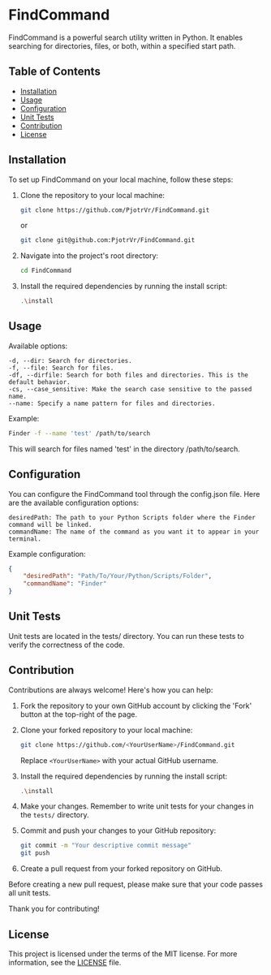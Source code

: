 # FindCommand

FindCommand is a powerful search utility written in Python. It enables searching for directories, files, or both, within a specified start path.

## Table of Contents
- [Installation](#installation)
- [Usage](#usage)
- [Configuration](#configuration)
- [Unit Tests](#unit-tests)
- [Contribution](#contribution)
- [License](#license)

## Installation

To set up FindCommand on your local machine, follow these steps:

1. Clone the repository to your local machine:

    ```bash
    git clone https://github.com/PjotrVr/FindCommand.git
    ```
    or 
    
    ```bash
    git clone git@github.com:PjotrVr/FindCommand.git
    ```

2. Navigate into the project's root directory:

    ```bash
    cd FindCommand
    ```

3. Install the required dependencies by running the install script:

    ```bash
    .\install
    ```

## Usage

Available options:

    -d, --dir: Search for directories.
    -f, --file: Search for files.
    -df, --dirfile: Search for both files and directories. This is the default behavior.
    -cs, --case_sensitive: Make the search case sensitive to the passed name.
    --name: Specify a name pattern for files and directories.

Example:

```bash
Finder -f --name 'test' /path/to/search
```

This will search for files named 'test' in the directory /path/to/search.

## Configuration

You can configure the FindCommand tool through the config.json file. Here are the available configuration options:

    desiredPath: The path to your Python Scripts folder where the Finder command will be linked.
    commandName: The name of the command as you want it to appear in your terminal.

Example configuration:
```json
{
    "desiredPath": "Path/To/Your/Python/Scripts/Folder",
    "commandName": "Finder"
}
```

## Unit Tests

Unit tests are located in the tests/ directory. You can run these tests to verify the correctness of the code.


## Contribution

Contributions are always welcome! Here's how you can help:

1. Fork the repository to your own GitHub account by clicking the 'Fork' button at the top-right of the page.

2. Clone your forked repository to your local machine:

    ```bash
    git clone https://github.com/<YourUserName>/FindCommand.git
    ```

   Replace `<YourUserName>` with your actual GitHub username.

3. Install the required dependencies by running the install script:

    ```bash
    .\install
    ```

4. Make your changes. Remember to write unit tests for your changes in the `tests/` directory.

5. Commit and push your changes to your GitHub repository:

    ```bash
    git commit -m "Your descriptive commit message"
    git push
    ```

6. Create a pull request from your forked repository on GitHub.

Before creating a new pull request, please make sure that your code passes all unit tests.

Thank you for contributing!

## License

This project is licensed under the terms of the MIT license. For more information, see the [LICENSE](LICENSE.md) file.